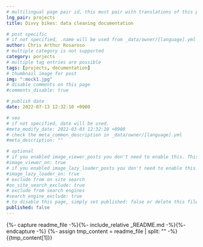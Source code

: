 ```yaml
---
# multilingual page pair id, this must pair with translations of this page. (This name must be unique)
lng_pair: projects
title: Divvy bikes: data cleaning documentation

# post specific
# if not specified, .name will be used from _data/owner/[language].yml
author: Chris Arthur Rosaroso
# multiple category is not supported
category: porjects
# multiple tag entries are possible
tags: [projects, documentation]
# thumbnail image for post
img: ":mock1.jpg"
# disable comments on this page
#comments_disable: true

# publish date
date: 2022-07-13 12:32:10 +0900

# seo
# if not specified, date will be used.
#meta_modify_date: 2022-03-03 12:32:10 +0900
# check the meta_common_description in _data/owner/[language].yml
#meta_description: ""

# optional
# if you enabled image_viewer_posts you don't need to enable this. This is only if image_viewer_posts = false
#image_viewer_on: true
# if you enabled image_lazy_loader_posts you don't need to enable this. This is only if image_lazy_loader_posts = false
#image_lazy_loader_on: true
# exclude from on site search
#on_site_search_exclude: true
# exclude from search engines
#search_engine_exclude: true
# to disable this page, simply set published: false or delete this file
published: false
---
```


{%- capture readme_file -%}{%- include_relative _README.md -%}{%- endcapture -%}
{%- assign tmp_content = readme_file | split: "<!-- readme -->" -%}
{{tmp_content[1]}}
